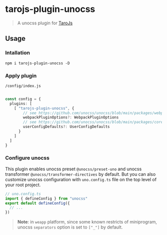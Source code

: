 # tarojs-plugin-unocss

> A unocss plugin for [TaroJs](https://docs.taro.zone/en/docs/)

## Usage

### Intallation
```
npm i tarojs-plugin-unocss -D
```

### Apply plugin
`/config/index.js`

```ts

const config = {
  plugins: [
    [ "tarojs-plugin-unocss", {
        // see https://github.com/unocss/unocss/blob/main/packages/webpack/src/index.ts#L12
        webpackPluginOptions?: WebpackPluginOptions
        // see https://github.com/unocss/unocss/blob/main/packages/core/src/types.ts#L754
        userConfigDefaults?: UserConfigDefaults
      }
    ]
  ]
}
```
### Configure unocss
This plugin enables unocss preset `@unocss/preset-uno` and unocss transformer `@unocss/transformer-directives` by default. But you can also customize unocss configuration with `uno.config.ts` file on the top level of your root project.

```ts
// uno.config.ts
import { defineConfig } from "unocss"
export default defineConfig({
  // ...
})
```
> **Note**: in `weapp` platform, since some known restricts of miniprogram, unocss `separators` option is set to `["_"]` by default.